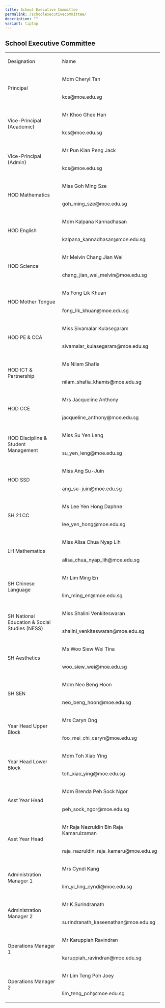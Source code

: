 ```yaml
---
title: School Executive Committee
permalink: /schoolexecutivecommittee/
description: ""
variant: tiptap
---
```

<h2>School Executive Committee</h2>
<table style="minWidth: 50px">
<colgroup>
<col>
<col>
</colgroup>
<tbody>
<tr>
<td rowspan="1" colspan="1">
<p>Designation</p>
</td>
<td rowspan="1" colspan="1">
<p>Name</p>
</td>
</tr>
<tr>
<td rowspan="2" colspan="1">
<p>Principal</p>
</td>
<td rowspan="1" colspan="1">
<p>Mdm Cheryl Tan</p>
</td>
</tr>
<tr>
<td rowspan="1" colspan="1">
<p>kcs@moe.edu.sg</p>
</td>
</tr>
<tr>
<td rowspan="2" colspan="1">
<p>Vice-Principal (Academic)</p>
</td>
<td rowspan="1" colspan="1">
<p>Mr Khoo Ghee Han</p>
</td>
</tr>
<tr>
<td rowspan="1" colspan="1">
<p>kcs@moe.edu.sg</p>
</td>
</tr>
<tr>
<td rowspan="2" colspan="1">
<p>Vice-Principal (Admin)</p>
</td>
<td rowspan="1" colspan="1">
<p>Mr Pun Kian Peng Jack</p>
</td>
</tr>
<tr>
<td rowspan="1" colspan="1">
<p>kcs@moe.edu.sg</p>
</td>
</tr>
<tr>
<td rowspan="2" colspan="1">
<p>HOD Mathematics</p>
</td>
<td rowspan="1" colspan="1">
<p>Miss Goh Ming Sze</p>
</td>
</tr>
<tr>
<td rowspan="1" colspan="1">
<p>goh_ming_sze@moe.edu.sg</p>
</td>
</tr>
<tr>
<td rowspan="2" colspan="1">
<p>HOD English</p>
</td>
<td rowspan="1" colspan="1">
<p>Mdm Kalpana Kannadhasan</p>
</td>
</tr>
<tr>
<td rowspan="1" colspan="1">
<p>kalpana_kannadhasan@moe.edu.sg</p>
</td>
</tr>
<tr>
<td rowspan="2" colspan="1">
<p>HOD Science</p>
</td>
<td rowspan="1" colspan="1">
<p>Mr Melvin Chang Jian Wei</p>
</td>
</tr>
<tr>
<td rowspan="1" colspan="1">
<p>chang_jian_wei_melvin@moe.edu.sg</p>
</td>
</tr>
<tr>
<td rowspan="2" colspan="1">
<p>HOD Mother Tongue</p>
</td>
<td rowspan="1" colspan="1">
<p>Ms Fong Lik Khuan</p>
</td>
</tr>
<tr>
<td rowspan="1" colspan="1">
<p>fong_lik_khuan@moe.edu.sg</p>
</td>
</tr>
<tr>
<td rowspan="2" colspan="1">
<p>HOD PE &amp; CCA</p>
</td>
<td rowspan="1" colspan="1">
<p>Miss Sivamalar Kulasegaram</p>
</td>
</tr>
<tr>
<td rowspan="1" colspan="1">
<p>sivamalar_kulasegaram@moe.edu.sg</p>
</td>
</tr>
<tr>
<td rowspan="2" colspan="1">
<p>HOD ICT &amp; Partnership</p>
</td>
<td rowspan="1" colspan="1">
<p>Ms Nilam Shafia</p>
</td>
</tr>
<tr>
<td rowspan="1" colspan="1">
<p>nilam_shafia_khamis@moe.edu.sg</p>
</td>
</tr>
<tr>
<td rowspan="2" colspan="1">
<p>HOD CCE</p>
</td>
<td rowspan="1" colspan="1">
<p>Mrs Jacqueline Anthony</p>
</td>
</tr>
<tr>
<td rowspan="1" colspan="1">
<p>jacqueline_anthony@moe.edu.sg</p>
</td>
</tr>
<tr>
<td rowspan="2" colspan="1">
<p>HOD Discipline &amp; Student Management</p>
</td>
<td rowspan="1" colspan="1">
<p>Miss Su Yen Leng</p>
</td>
</tr>
<tr>
<td rowspan="1" colspan="1">
<p>su_yen_leng@moe.edu.sg</p>
</td>
</tr>
<tr>
<td rowspan="2" colspan="1">
<p>HOD SSD</p>
</td>
<td rowspan="1" colspan="1">
<p>Miss Ang Su-Juin</p>
</td>
</tr>
<tr>
<td rowspan="1" colspan="1">
<p>ang_su-juin@moe.edu.sg</p>
</td>
</tr>
<tr>
<td rowspan="2" colspan="1">
<p>SH 21CC</p>
</td>
<td rowspan="1" colspan="1">
<p>Ms Lee Yen Hong Daphne</p>
</td>
</tr>
<tr>
<td rowspan="1" colspan="1">
<p>lee_yen_hong@moe.edu.sg</p>
</td>
</tr>
<tr>
<td rowspan="2" colspan="1">
<p>LH Mathematics</p>
</td>
<td rowspan="1" colspan="1">
<p>Miss Alisa Chua Nyap Lih</p>
</td>
</tr>
<tr>
<td rowspan="1" colspan="1">
<p>alisa_chua_nyap_lih@moe.edu.sg</p>
</td>
</tr>
<tr>
<td rowspan="2" colspan="1">
<p>SH Chinese Language</p>
</td>
<td rowspan="1" colspan="1">
<p>Mr Lim Ming En</p>
</td>
</tr>
<tr>
<td rowspan="1" colspan="1">
<p>lim_ming_en@moe.edu.sg</p>
</td>
</tr>
<tr>
<td rowspan="2" colspan="1">
<p>SH National Education &amp; Social Studies (NESS)</p>
</td>
<td rowspan="1" colspan="1">
<p>Miss Shalini Venkiteswaran</p>
</td>
</tr>
<tr>
<td rowspan="1" colspan="1">
<p>shalini_venkiteswaran@moe.edu.sg</p>
</td>
</tr>
<tr>
<td rowspan="2" colspan="1">
<p>SH Aesthetics</p>
</td>
<td rowspan="1" colspan="1">
<p>Ms Woo Siew Wei Tina</p>
</td>
</tr>
<tr>
<td rowspan="1" colspan="1">
<p>woo_siew_wei@moe.edu.sg</p>
</td>
</tr>
<tr>
<td rowspan="2" colspan="1">
<p>SH SEN</p>
</td>
<td rowspan="1" colspan="1">
<p>Mdm Neo Beng Hoon</p>
</td>
</tr>
<tr>
<td rowspan="1" colspan="1">
<p>neo_beng_hoon@moe.edu.sg</p>
</td>
</tr>
<tr>
<td rowspan="2" colspan="1">
<p>Year Head Upper Block</p>
</td>
<td rowspan="1" colspan="1">
<p>Mrs Caryn Ong</p>
</td>
</tr>
<tr>
<td rowspan="1" colspan="1">
<p>foo_mei_chi_caryn@moe.edu.sg</p>
</td>
</tr>
<tr>
<td rowspan="2" colspan="1">
<p>Year Head Lower Block</p>
</td>
<td rowspan="1" colspan="1">
<p>Mdm Toh Xiao Ying</p>
</td>
</tr>
<tr>
<td rowspan="1" colspan="1">
<p>toh_xiao_ying@moe.edu.sg</p>
</td>
</tr>
<tr>
<td rowspan="2" colspan="1">
<p>Asst Year Head</p>
</td>
<td rowspan="1" colspan="1">
<p>Mdm Brenda Peh Sock Ngor&nbsp;&nbsp;</p>
</td>
</tr>
<tr>
<td rowspan="1" colspan="1">
<p>peh_sock_ngor@moe.edu.sg</p>
</td>
</tr>
<tr>
<td rowspan="2" colspan="1">
<p>Asst Year Head</p>
</td>
<td rowspan="1" colspan="1">
<p>Mr Raja Nazruldin Bin Raja Kamarulzaman</p>
</td>
</tr>
<tr>
<td rowspan="1" colspan="1">
<p>raja_nazruldin_raja_kamaru@moe.edu.sg</p>
</td>
</tr>
<tr>
<td rowspan="2" colspan="1">
<p>Administration Manager 1</p>
</td>
<td rowspan="1" colspan="1">
<p>Mrs Cyndi Kang</p>
</td>
</tr>
<tr>
<td rowspan="1" colspan="1">
<p>lim_yi_ling_cyndi@moe.edu.sg</p>
</td>
</tr>
<tr>
<td rowspan="2" colspan="1">
<p>Administration Manager 2</p>
</td>
<td rowspan="1" colspan="1">
<p>Mr K Surindranath</p>
</td>
</tr>
<tr>
<td rowspan="1" colspan="1">
<p>surindranath_kaseenathan@moe.edu.sg</p>
</td>
</tr>
<tr>
<td rowspan="2" colspan="1">
<p>Operations Manager 1</p>
</td>
<td rowspan="1" colspan="1">
<p>Mr Karuppiah Ravindran</p>
</td>
</tr>
<tr>
<td rowspan="1" colspan="1">
<p>karuppiah_ravindran@moe.edu.sg</p>
</td>
</tr>
<tr>
<td rowspan="2" colspan="1">
<p>Operations Manager 2</p>
</td>
<td rowspan="1" colspan="1">
<p>Mr Lim Teng Poh Joey&nbsp;</p>
</td>
</tr>
<tr>
<td rowspan="1" colspan="1">
<p>lim_teng_poh@moe.edu.sg</p>
</td>
</tr>
</tbody>
</table>
<p></p>